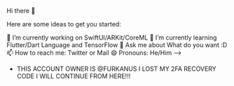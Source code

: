 Hi there 👋

Here are some ideas to get you started:

🔭 I’m currently working on SwiftUI/ARKit/CoreML
🌱 I’m currently learning Flutter/Dart Language and TensorFlow
💬 Ask me about What do you want :D
📫 How to reach me: Twitter or Mail
😄 Pronouns: He/Him -->
- THIS ACCOUNT OWNER IS @FURKANUS I LOST MY 2FA RECOVERY CODE I WILL CONTINUE FROM HERE!!!

<!---
FurkanHanciSecond/FurkanHanciSecond is a ✨ special ✨ repository because its `README.md` (this file) appears on your GitHub profile.
You can click the Preview link to take a look at your changes.

// THIS ACCOUNT OWNER IS @FURKANUS 
--->
